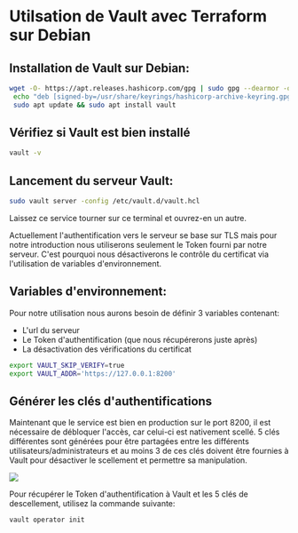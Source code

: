 # Utilsation de Vault avec Terraform sur Debian

## Installation de Vault sur Debian:

```Bash
wget -O- https://apt.releases.hashicorp.com/gpg | sudo gpg --dearmor -o /usr/share/keyrings/hashicorp-archive-keyring.gpg
 echo "deb [signed-by=/usr/share/keyrings/hashicorp-archive-keyring.gpg] https://apt.releases.hashicorp.com $(lsb_release -cs) main" | sudo tee /etc/apt/sources.list.d/hashicorp.list
 sudo apt update && sudo apt install vault
```
## Vérifiez si Vault est bien installé

```Bash
vault -v
```

## Lancement du serveur Vault:

```Bash
sudo vault server -config /etc/vault.d/vault.hcl
```

 Laissez ce service tourner sur ce terminal et ouvrez-en un autre.

Actuellement l'authentification vers le serveur se base sur TLS mais pour notre introduction nous utiliserons seulement le Token fourni par notre serveur. C'est pourquoi nous désactiverons le contrôle du certificat via l'utilisation de variables d'environnement. 

## Variables d'environnement:

Pour notre utilisation nous aurons besoin de définir 3 variables contenant:
  * L'url du serveur
  * Le Token d'authentification (que nous récupérerons juste après)
  * La désactivation des vérifications du certificat

```Bash
export VAULT_SKIP_VERIFY=true
export VAULT_ADDR='https://127.0.0.1:8200'
```

## Générer les clés d'authentifications

Maintenant que le service est bien en production sur le port 8200, il est nécessaire de débloquer l'accès, car celui-ci est nativement scellé. 5 clés différentes sont générées pour être partagées entre les différents utilisateurs/administrateurs et au moins 3 de ces clés doivent être fournies à Vault pour désactiver le scellement et permettre sa manipulation.

<p>
  <img src="http://93.90.205.194/github/terraform/vault/unseal_img.png" />
</p>

Pour récupérer le Token d'authentification à Vault et les 5 clés de descellement, utilisez la commande suivante:

```Bash
vault operator init
```
